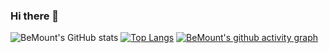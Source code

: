 ### Hi there 👋

![BeMount's GitHub stats](https://github-readme-stats.vercel.app/api?username=zhuzhile&show_icons=true&theme=radical)
[![Top Langs](https://github-readme-stats.vercel.app/api/top-langs/?username=zhuzhile)](https://github.com/anuraghazra/github-readme-stats)
[![BeMount's github activity graph](https://activity-graph.herokuapp.com/graph?username=zhuzhile&theme=github)](https://github.com/ashutosh00710/github-readme-activity-graph)
